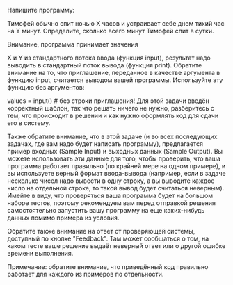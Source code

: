 Напишите программу:

Тимофей обычно спит ночью X часов и устраивает себе днем тихий час на 
Y минут. Определите, сколько всего минут Тимофей спит в сутки.

Внимание, программа принимает значения 

X и Y из стандартного потока ввода (функция input), результат надо выводить в стандартный поток вывода (функция print). Обратите внимание на то, что приглашение, переданное в качестве аргумента в функцию input, считается выводом вашей программы. Используйте эту функцию без аргументов:

values = input()  # без строки приглашения!
Для этой задачи введён корректный шаблон, так что решать ничего не нужно, разберитесь с тем, что происходит в решении и как нужно оформлять код для сдачи его в систему.

Также обратите внимание, что в этой задаче (и во всех последующих задачах, где вам надо будет написать программу), предлагается пример входных (Sample Input) и выходных данных (Sample Output). Вы можете использовать эти данные для того, чтобы проверить, что ваша программа работает правильно (по крайней мере на одном примере), и вы используете верный формат ввода-вывода (например, если в задаче несколько чисел надо вывести в одну строку, а вы выводите каждое число на отдельной строке, то такой вывод будет считаться неверным). Имейте в виду, что проверяться ваша программа будет на большом наборе тестов, поэтому рекомендуем вам перед отправкой решения самостоятельно запустить вашу программу на еще каких-нибудь данных помимо примера из условия.

Обратите также внимание на ответ от проверяющей системы, доступный по кнопке "Feedback". Там может сообщаться о том, на каком тесте ваше решение выдаёт неверный ответ или о другой ошибке времени выполнения.

Примечание: обратите внимание, что приведённый код правильно работает для каждого из примеров по отдельности.